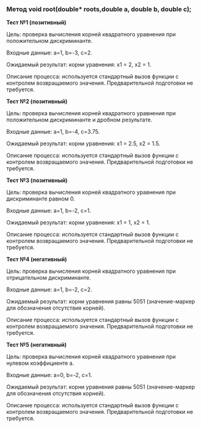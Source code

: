 ### Метод void root(double* roots,double a, double b, double c);
**Тест №1 (позитивный)**

Цель: проверка вычисления корней квадратного уравнения при положительном дискриминанте.

Входные данные: a=1, b=-3, c=2.

Ожидаемый результат: корни уравнения: x1 = 2, x2 = 1.

Описание процесса: используется стандартный вызов функции с контролем возвращаемого значения. Предварительной подготовки не требуется.

**Тест №2 (позитивный)**

Цель: проверка вычисления корней квадратного уравнения при положительном дискриминанте и дробном результате.

Входные данные: a=1, b=-4, c=3.75.

Ожидаемый результат: корни уравнения: x1 = 2.5, x2 = 1.5.

Описание процесса: используется стандартный вызов функции с контролем возвращаемого значения. Предварительной подготовки не требуется.

**Тест №3 (позитивный)**

Цель: проверка вычисления корней квадратного уравнения при дискриминанте равном 0.

Входные данные: a=1, b=-2, c=1.

Ожидаемый результат: корни уравнения: x1 = 1, x2 = 1.

Описание процесса: используется стандартный вызов функции с контролем возвращаемого значения. Предварительной подготовки не требуется.

**Тест №4 (негативный)**

Цель: проверка вычисления корней квадратного уравнения при отрицательном дискриминанте.

Входные данные: a=1, b=-2, c=2.

Ожидаемый результат: корни уравнения равны 5051 (значение-маркер для обозначения отсутствия корней).

Описание процесса: используется стандартный вызов функции с контролем возвращаемого значения. Предварительной подготовки не требуется.

**Тест №5 (негативный)**

Цель: проверка вычисления корней квадратного уравнения при нулевом коэффициенте a.

Входные данные: a=0, b=-2, c=1.

Ожидаемый результат: корни уравнения равны 5051 (значение-маркер для обозначения отсутствия корней).

Описание процесса: используется стандартный вызов функции с контролем возвращаемого значения. Предварительной подготовки не требуется.

